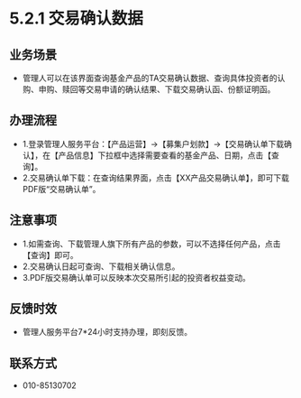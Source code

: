 # 5.2.1 交易确认数据
## <i class="hicon lb1"></i>业务场景
- 管理人可以在该界面查询基金产品的TA交易确认数据、查询具体投资者的认购、申购、赎回等交易申请的确认结果、下载交易确认函、份额证明函。

## <i class="hicon lb2"></i>办理流程
- 1.登录管理人服务平台：【产品运营】->【募集户划款】->【交易确认单下载确认】，在【产品信息】下拉框中选择需要查看的基金产品、日期，点击【查询】。
- 2.交易确认单下载：在查询结果界面，点击【XX产品交易确认单】，即可下载PDF版“交易确认单”。

## <i class="hicon lb3"></i>注意事项
- 1.如需查询、下载管理人旗下所有产品的参数，可以不选择任何产品，点击【查询】即可。
- 2.交易确认日起可查询、下载相关确认信息。
- 3.PDF版交易确认单可以反映本次交易所引起的投资者权益变动。

## <i class="hicon lb4"></i>反馈时效
- 管理人服务平台7*24小时支持办理，即刻反馈。

## <i class="hicon lb5"></i>联系方式
- 010-85130702

